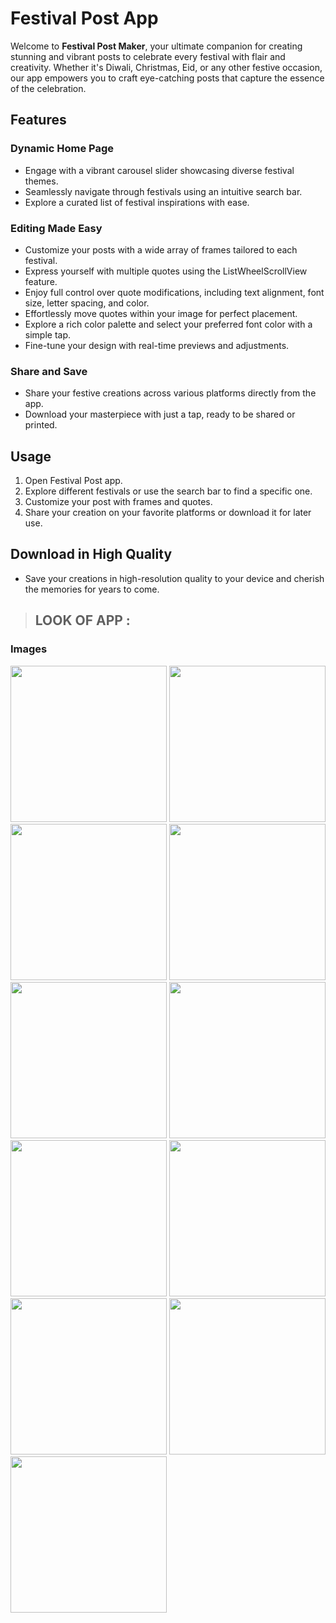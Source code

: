 # Festival Post App

Welcome to **Festival Post Maker**, your ultimate companion for creating stunning and vibrant posts to celebrate every festival with flair and creativity. Whether it's Diwali, Christmas, Eid, or any other festive occasion, our app empowers you to craft eye-catching posts that capture the essence of the celebration.

## Features

### Dynamic Home Page
- Engage with a vibrant carousel slider showcasing diverse festival themes.
- Seamlessly navigate through festivals using an intuitive search bar.
- Explore a curated list of festival inspirations with ease.

### Editing Made Easy
- Customize your posts with a wide array of frames tailored to each festival.
- Express yourself with multiple quotes using the ListWheelScrollView feature.
- Enjoy full control over quote modifications, including text alignment, font size, letter spacing, and color.
- Effortlessly move quotes within your image for perfect placement.
- Explore a rich color palette and select your preferred font color with a simple tap.
- Fine-tune your design with real-time previews and adjustments.

### Share and Save
- Share your festive creations across various platforms directly from the app.
- Download your masterpiece with just a tap, ready to be shared or printed.

## Usage
1. Open Festival Post app.
2. Explore different festivals or use the search bar to find a specific one.
3. Customize your post with frames and quotes.
4. Share your creation on your favorite platforms or download it for later use.

## Download in High Quality  
- Save your creations in high-resolution quality to your device and cherish the memories for years to come.

> ## LOOK OF APP :



### Images



<img src = "https://github.com/imhadiyal/festival_post_app/assets/146731392/26263d78-b1a5-4d31-b851-c25cb92ebebf" width = "250">
<img src = "https://github.com/imhadiyal/festival_post_app/assets/146731392/01e94e44-a3ce-4d60-b8d6-243307758387" width = "250">
<img src = "https://github.com/imhadiyal/festival_post_app/assets/146731392/b1d3533a-2287-48f7-8d09-2532aad33495" width = "250">
<img src = "https://github.com/imhadiyal/festival_post_app/assets/146731392/80b42f45-4a2d-4958-80ad-4dae6408ce3d" width = "250">
<img src = "https://github.com/imhadiyal/festival_post_app/assets/146731392/4e467ae6-43bd-4c73-a54f-2dce8787b1d0" width = "250">
<img src = "https://github.com/imhadiyal/festival_post_app/assets/146731392/d650a579-e3b1-4470-8714-767c5c21df4b" width = "250">
<img src = "https://github.com/imhadiyal/festival_post_app/assets/146731392/71ede039-051d-4da8-9bee-c29a596bb2c1" width = "250">
<img src = "https://github.com/imhadiyal/festival_post_app/assets/146731392/83ad4fb3-f7a2-4d4c-9692-49df0dc0b094" width = "250">
<img src = "https://github.com/imhadiyal/festival_post_app/assets/146731392/ba2cbbe2-e7f4-4a43-b8e2-8176a339d591" width = "250">
<img src = "https://github.com/imhadiyal/festival_post_app/assets/146731392/7877d4a2-10a0-4e03-a76c-5ad8629705cc" width = "250">
<img src = "https://github.com/imhadiyal/festival_post_app/assets/146731392/c4d3d3f3-2a6f-4e22-80cd-0d1a081e2ebd" width = "250">
